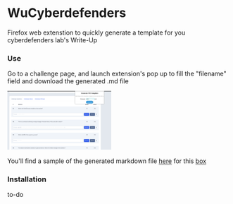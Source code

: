 # WuCyberdefenders
Firefox web extenstion to quickly generate a template for you cyberdefenders lab's Write-Up

### Use

Go to a challenge page, and launch extension's pop up to fill the "filename" field and download the generated .md file

<img src="https://github.com/maaaaaaalon/WuCyberdefenders/raw/main/sample/demo.png" style="zoom:23%;" />

You'll find a sample of the generated markdown file [here](https://github.com/maaaaaaalon/WuCyberdefenders/tree/main/sample) for this [box](https://cyberdefenders.org/blueteam-ctf-challenges/92)

### Installation

to-do
